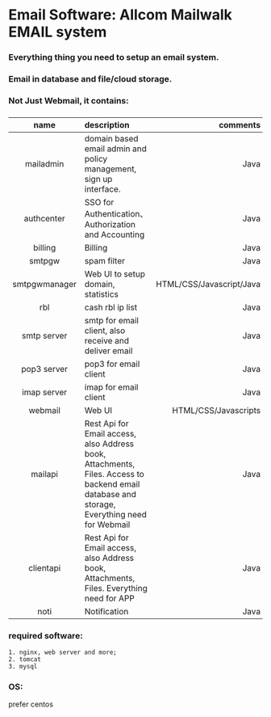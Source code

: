 # Email Software: Allcom Mailwalk EMAIL system
### Everything thing you need to setup an email system.
### Email in database and file/cloud storage.
### Not Just Webmail, it contains:
###
| name | description |comments|
|:------:|:------|-------:|
| mailadmin |domain based email admin and policy management, sign up interface.|Java|
| authcenter |SSO for Authentication、Authorization and Accounting|Java|
| billing |Billing| Java|
| smtpgw | spam filter |Java     |
| smtpgwmanager | Web UI to setup domain, statistics |HTML/CSS/Javascript/Java     |
| rbl | cash rbl ip list |Java     |
| smtp server| smtp for email client, also receive and deliver email|Java|
| pop3 server| pop3 for email client|Java|
| imap server| imap for email client|Java|
| webmail | Web UI | HTML/CSS/Javascripts|
| mailapi |Rest Api for Email access, also Address book, Attachments, Files. Access to backend email database and storage, Everything need for Webmail|Java|
| clientapi | Rest Api for Email access, also Address book, Attachments, Files. Everything need for APP|Java|
| noti | Notification | Java|

### required software:
```
1. nginx, web server and more;
2. tomcat
3. mysql
```

### OS: 
prefer centos


